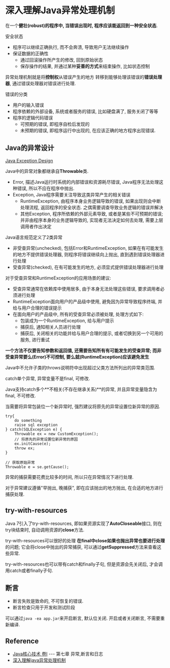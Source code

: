 # 深入理解Java异常处理机制

在一个**健壮(robust)**的程序中, 当错误出现时,
程序应该能返回到一种**安全状态**.

安全状态

- 程序可以继续正确执行, 而不会奔溃, 导致用户无法继续操作
- 保证数据的正确性
    - 通过回滚操作所产生的修改, 回到原始状态
    - 保存操作的结果, 并通过某种**妥善的方式**来结束操作, 比如状态控制

异常处理机制就是将**控制权**从错误产生的地方
转移到能够处理该错误的**错误处理器**,
通过错误处理器对错误进行处理.

错误的分类

- 用户的输入错误
- 程序依赖的外部设备, 系统或者服务的错误, 比如硬盘满了, 服务关闭了等等
- 程序的逻辑代码错误
    - 可预期的错误, 即程序自检后发现的
    - 未预期的错误, 即程序运行中出现的, 在应该正确的地方程序出现错误.

## Java的异常设计

[Java Exception Design](./doc/java-exception-design.puml)

Java中的异常对象都继承自**Throwable**类.

- Error, 描述Java运行时系统的内部错误和资源耗尽错误,
Java程序无法处理这种错误, 所以不应在程序中抛出.
- Exception, Java程序需要关注导致这类异常产生的相关错误
    - RuntimeException, 由程序本身业务逻辑导致的错误, 如果出现则会中断处理流程, 返回程序的安全状态. 之偶需要调查导致业务逻辑的错误并解决
    - 其他Exception, 程序所依赖的外部元素导致, 或者是某些不可预期的错误; 并非由程序本身的业务逻辑导致的, 实现者无法决定如何去处理, 需要上层调用者作出决定

Java语言规范定义了2类异常

- 非受查异常(unchecked), 包括Error和RuntimeException,
如果在有可能发生的地方不提供错误处理器, 则程序将错误继续向上抛出,
直到遇到错误处理器进行处理
- 受查异常(checked), 在有可能发生的地方,
必须显式提供错误处理器进行处理

对于受查异常和RuntimeException的应用场景的建议:

- 受查异常通常在依赖库中使用居多, 由于本身无法处理这些错误,
要求调用者必须进行处理
- RuntimeException面向用户的产品级中使用, 避免因为异常导致程序终端,
并给与用户合理的错误提示
- 在面向用户的产品级中, 所有的受查异常必须被处理, 处理方式如下:
    - 包装成为一个RuntimeException, 给与用户提示
    - 捕获后, 通知相关人员进行处理
    - 捕获后, 关闭相关的功能并给与用户合理的提示,
    或者切换到另一个可用的服务, 进行重试

**一个方法不仅要告知参数和返回值, 还需要告知所有有可能发生的受查异常;
而非受查异常要么(Error)不可控制,
要么就(RuntimeException)应该避免发生**

Java中不允许子类的throws说明符中出现超过父类方法所列出的异常类范围.

catch单个异常, 异常变量不是final, 可修改.

Java支持catch多个**不相关(不存在继承关系)**的异常,
并且异常变量隐含为final, 不可修改.

当需要将异常包装位一个新异常时, 强烈建议将原先的异常设置位新异常的原因.

```
try{
    do something
    raise sql exception
} catch(SQLException e) {
    Throwable ex = new CustomException();
    // 将原先的异常设置位新异常的原因
    ex.initCause(e);
    throw ex;
}

// 获取原始异常
Throwable e = se.getCause();
```

异常的捕获需要花费比较多的时间, 所以只在异常情况下进行处理.

对于异常建议遵循"早抛出, 晚捕获",
即在应该抛出的地方抛出, 在合适的地方进行捕获处理.

## try-with-resources

Java 7引入了try-with-resources, 即如果资源实现了**AutoCloseable**接口,
则在try块结束时, 自动调用资源的**close**方法.

try-with-resources可以很好的处理
**在final中close如果也抛出异常也要进行处理**的问题;
它会将close中抛出的异常捕获, 可以通过**getSuppressed**方法来查看这些异常.

try-with-resources也可以带有catch和finally子句,
但是资源会先关闭后, 才会调用catch或者finally子句.

## 断言

- 断言失败是致命的, 不可恢复的错误.
- 断言检查只用于开发和测试阶段

可以通过`java -ea app.jar`来开启断言, 默认位关闭.
开启或者关闭断言, 不需要重新编译.

## Reference

- [Java核心技术 卷I](https://book.douban.com/subject/26880667/) --- 第七章 异常,断言和日志
- [深入理解java异常处理机制](https://blog.csdn.net/hguisu/article/details/6155636)